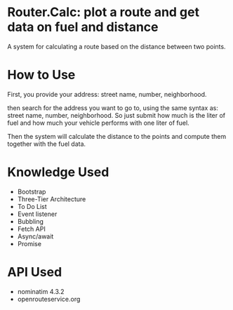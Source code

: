 # Router.Calc: plot a route and get data on fuel and distance
A system for calculating a route based on the distance between two points.

# How to Use
First, you provide your address: street name, number, neighborhood.

then search for the address you want to go to, using the same syntax as: street name, number, neighborhood.
So just submit how much is the liter of fuel and how much your vehicle performs with one liter of fuel.

Then the system will calculate the distance to the points and compute them together with the fuel data.

# Knowledge Used
- Bootstrap
- Three-Tier Architecture
- To Do List
- Event listener
- Bubbling
- Fetch API
- Async/await
- Promise

# API Used
- nominatim 4.3.2
- openrouteservice.org
